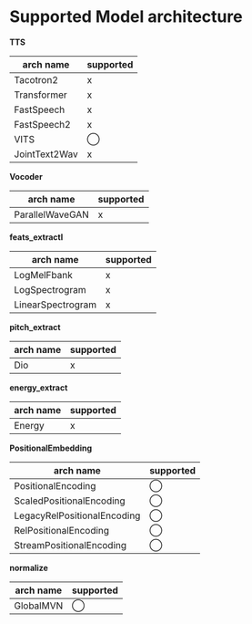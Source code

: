 # Supported Model architecture

**TTS**

| arch name     | supported |
| ------------- | --------- |
| Tacotron2     | x         |
| Transformer   | x         |
| FastSpeech    | x         |
| FastSpeech2   | x         |
| VITS          |  ◯         |
| JointText2Wav | x         |

**Vocoder**

| arch name                                  | supported |
| ------------------------------------------ | --------- |
| ParallelWaveGAN                            | x         |

**feats_extractl**

| arch name       | supported |
| --------------- | --------- |
| LogMelFbank | x         |
| LogSpectrogram   | x        |
| LinearSpectrogram   | x         |

**pitch_extract**

| arch name       | supported |
| --------------- | --------- |
| Dio | x         |

**energy_extract**

| arch name    | supported |
| ------------ | --------- |
| Energy    | x         |

**PositionalEmbedding**

| arch name                   | supported |
| --------------------------- | --------- |
| PositionalEncoding          | ◯         |
| ScaledPositionalEncoding    | ◯         |
| LegacyRelPositionalEncoding | ◯         |
| RelPositionalEncoding       | ◯         |
| StreamPositionalEncoding    | ◯         |

**normalize**

| arch name               | supported |
| ----------------------- | --------- |
| GlobalMVN                   | ◯         |

